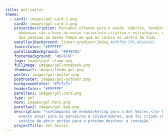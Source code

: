 ```yaml
---
title: gol-smiles
theme:
  - card1: images/gol-card-1.png
    card2: images/gol-card-2.png
    projectDescription: Pensamos olhando para o mundo. Hábitos, tendências e
      mudanças são a base do nosso raciocínio criativo e estratégico, que parte
      das pessoas ao mesmo tempo em que as coloca no centro de tudo.
    parallax1Background: linear-gradient(38deg,#8f8f90 50%,#6e6e6e)
    footerColor: "#FFFFFF"
    parallax2Background: "#949495"
    footerBackground: "#6F6F6F"
    logo: images/gol-stamp.png
    fullImage: images/gol-notebook.png
    thumbnail: images/thumb-gol.png
    poster: images/gol-poster.png
    postPoster: images/gol-outdoor.png
    backgroundColor: "#7c7c7c"
    headerColor: "#FFFFFF"
    parallax1: images/gol-card.png
    type: gol
    hero: images/gol-hero.png
    parallax2: images/gol-bag.png
    description: "<u>Campanha de endomarketing para a Gol Smiles.</u> Um
      evento anual para os parceiros e colaboradores, que foi criado com o
      intuito de abrir portas para o próximo destino: a inovação."
    projectTitle: Gol Smiles
---
```

